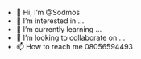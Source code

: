 - 👋 Hi, I’m @Sodmos
- 👀 I’m interested in ...
- 🌱 I’m currently learning ...
- 💞️ I’m looking to collaborate on ...
- 📫 How to reach me 08056594493

<!---
Sodmos/Sodmos is a ✨ special ✨ repository because its `README.md` (this file) appears on your GitHub profile.
You can click the Preview link to take a look at your changes.
--->
